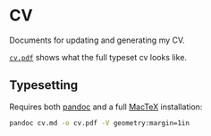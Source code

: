 # CV
Documents for updating and generating my CV.

[`cv.pdf`](https://github.com/erikfredner/cv/blob/master/cv.pdf) shows what the full typeset cv looks like.

## Typesetting

Requires both [pandoc](https://pandoc.org) and a full [MacTeX](https://www.tug.org/mactex/) installation:

```bash
pandoc cv.md -o cv.pdf -V geometry:margin=1in
```